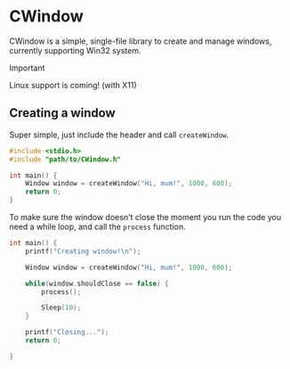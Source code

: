 # CWindow
CWindow is a simple, single-file library to create and manage windows, currently supporting Win32 system.
> [!IMPORTANT]
> Linux support is coming! (with X11)


## Creating a window
Super simple, just include the header and call `createWindow`.
```c
#include <stdio.h>
#include "path/to/CWindow.h"

int main() {
    Window window = createWindow("Hi, mum!", 1000, 600);
    return 0;
}
```
To make sure the window doesn't close the moment you run the code you need a while loop, and call the `process` function.
```c
int main() {
    printf("Creating window!\n");

    Window window = createWindow("Hi, mum!", 1000, 600);

    while(window.shouldClose == false) {
        process();

        Sleep(10);
    }

    printf("Closing...");
    return 0;

}
```
